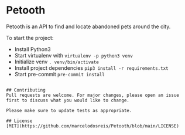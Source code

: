 # Petooth

Petooth is an API to find and locate abandoned pets around the city.

To start the project:
  * Install Python3
  * Start virtualenv with `virtualenv -p python3 venv`
  * Initialize venv `. venv/bin/activate`
  * Install project dependencies `pip3 install -r requirements.txt`
  * Start pre-commit `pre-commit install`


```

## Contributing
Pull requests are welcome. For major changes, please open an issue first to discuss what you would like to change.

Please make sure to update tests as appropriate.

## License
[MIT](https://github.com/marcelodosreis/Petooth/blob/main/LICENSE)